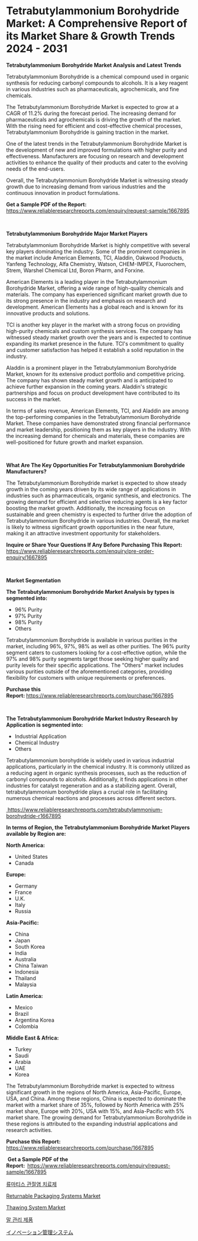 <p><h1>Tetrabutylammonium Borohydride Market: A Comprehensive Report of its Market Share & Growth Trends 2024 - 2031</h1></p><p><strong>Tetrabutylammonium Borohydride Market Analysis and Latest Trends</strong></p>
<p><p>Tetrabutylammonium Borohydride is a chemical compound used in organic synthesis for reducing carbonyl compounds to alcohols. It is a key reagent in various industries such as pharmaceuticals, agrochemicals, and fine chemicals.</p><p>The Tetrabutylammonium Borohydride Market is expected to grow at a CAGR of 11.2% during the forecast period. The increasing demand for pharmaceuticals and agrochemicals is driving the growth of the market. With the rising need for efficient and cost-effective chemical processes, Tetrabutylammonium Borohydride is gaining traction in the market.</p><p>One of the latest trends in the Tetrabutylammonium Borohydride Market is the development of new and improved formulations with higher purity and effectiveness. Manufacturers are focusing on research and development activities to enhance the quality of their products and cater to the evolving needs of the end-users.</p><p>Overall, the Tetrabutylammonium Borohydride Market is witnessing steady growth due to increasing demand from various industries and the continuous innovation in product formulations.</p></p>
<p><strong>Get a Sample PDF of the Report:&nbsp;</strong> <a href="https://www.reliableresearchreports.com/enquiry/request-sample/1667895">https://www.reliableresearchreports.com/enquiry/request-sample/1667895</a></p>
<p>&nbsp;</p>
<p><strong>Tetrabutylammonium Borohydride Major Market Players</strong></p>
<p><p>Tetrabutylammonium Borohydride Market is highly competitive with several key players dominating the industry. Some of the prominent companies in the market include American Elements, TCI, Aladdin, Oakwood Products, Yanfeng Technology, Alfa Chemistry, Watson, CHEM-IMPEX, Fluorochem, Strem, Warshel Chemical Ltd, Boron Pharm, and Forxine.</p><p>American Elements is a leading player in the Tetrabutylammonium Borohydride Market, offering a wide range of high-quality chemicals and materials. The company has experienced significant market growth due to its strong presence in the industry and emphasis on research and development. American Elements has a global reach and is known for its innovative products and solutions.</p><p>TCI is another key player in the market with a strong focus on providing high-purity chemicals and custom synthesis services. The company has witnessed steady market growth over the years and is expected to continue expanding its market presence in the future. TCI's commitment to quality and customer satisfaction has helped it establish a solid reputation in the industry.</p><p>Aladdin is a prominent player in the Tetrabutylammonium Borohydride Market, known for its extensive product portfolio and competitive pricing. The company has shown steady market growth and is anticipated to achieve further expansion in the coming years. Aladdin's strategic partnerships and focus on product development have contributed to its success in the market.</p><p>In terms of sales revenue, American Elements, TCI, and Aladdin are among the top-performing companies in the Tetrabutylammonium Borohydride Market. These companies have demonstrated strong financial performance and market leadership, positioning them as key players in the industry. With the increasing demand for chemicals and materials, these companies are well-positioned for future growth and market expansion.</p></p>
<p>&nbsp;</p>
<p><strong>What Are The Key Opportunities For Tetrabutylammonium Borohydride Manufacturers?</strong></p>
<p><p>The Tetrabutylammonium Borohydride market is expected to show steady growth in the coming years driven by its wide range of applications in industries such as pharmaceuticals, organic synthesis, and electronics. The growing demand for efficient and selective reducing agents is a key factor boosting the market growth. Additionally, the increasing focus on sustainable and green chemistry is expected to further drive the adoption of Tetrabutylammonium Borohydride in various industries. Overall, the market is likely to witness significant growth opportunities in the near future, making it an attractive investment opportunity for stakeholders.</p></p>
<p><strong>Inquire or Share Your Questions If Any Before Purchasing This Report:</strong> <a href="https://www.reliableresearchreports.com/enquiry/pre-order-enquiry/1667895">https://www.reliableresearchreports.com/enquiry/pre-order-enquiry/1667895</a></p>
<p>&nbsp;</p>
<p><strong>Market Segmentation</strong></p>
<p><strong>The Tetrabutylammonium Borohydride Market Analysis by types is segmented into:</strong></p>
<p><ul><li>96% Purity</li><li>97% Purity</li><li>98% Purity</li><li>Others</li></ul></p>
<p><p>Tetrabutylammonium Borohydride is available in various purities in the market, including 96%, 97%, 98% as well as other purities. The 96% purity segment caters to customers looking for a cost-effective option, while the 97% and 98% purity segments target those seeking higher quality and purity levels for their specific applications. The "Others" market includes various purities outside of the aforementioned categories, providing flexibility for customers with unique requirements or preferences.</p></p>
<p><strong>Purchase this Report:&nbsp;</strong><a href="https://www.reliableresearchreports.com/purchase/1667895">https://www.reliableresearchreports.com/purchase/1667895</a></p>
<p>&nbsp;</p>
<p><strong>The Tetrabutylammonium Borohydride Market Industry Research by Application is segmented into:</strong></p>
<p><ul><li>Industrial Application</li><li>Chemical Industry</li><li>Others</li></ul></p>
<p><p>Tetrabutylammonium borohydride is widely used in various industrial applications, particularly in the chemical industry. It is commonly utilized as a reducing agent in organic synthesis processes, such as the reduction of carbonyl compounds to alcohols. Additionally, it finds applications in other industries for catalyst regeneration and as a stabilizing agent. Overall, tetrabutylammonium borohydride plays a crucial role in facilitating numerous chemical reactions and processes across different sectors.</p></p>
<p><a href="https://www.reliableresearchreports.com/tetrabutylammonium-borohydride-r1667895">&nbsp;https://www.reliableresearchreports.com/tetrabutylammonium-borohydride-r1667895</a></p>
<p><strong>In terms of Region, the Tetrabutylammonium Borohydride Market Players available by Region are:</strong></p>
<p>
    <p> <strong> North America: </strong>
        <ul>
            <li>United States</li>
            <li>Canada</li>
        </ul>
        </p> 
    <p> <strong> Europe: </strong>
        <ul>
            <li>Germany</li>
            <li>France</li>
            <li>U.K.</li>
            <li>Italy</li>
            <li>Russia</li>
        </ul>
        </p> 
    <p> <strong> Asia-Pacific: </strong>
        <ul>
            <li>China</li>
            <li>Japan</li>
            <li>South Korea</li>
            <li>India</li>
            <li>Australia</li>
            <li>China Taiwan</li>
            <li>Indonesia</li>
            <li>Thailand</li>
            <li>Malaysia</li>
        </ul>
        </p> 
    <p> <strong> Latin America: </strong>
        <ul>
            <li>Mexico</li>
            <li>Brazil</li>
            <li>Argentina Korea</li>
            <li>Colombia</li>
        </ul>
        </p> 
    <p> <strong> Middle East & Africa: </strong>
        <ul>
            <li>Turkey</li>
            <li>Saudi</li>
            <li>Arabia</li>
            <li>UAE</li>
            <li>Korea</li>
        </ul>
    </p>
    </p>
<p><p>The Tetrabutylammonium Borohydride market is expected to witness significant growth in the regions of North America, Asia-Pacific, Europe, USA, and China. Among these regions, China is expected to dominate the market with a market share of 35%, followed by North America with 25% market share, Europe with 20%, USA with 15%, and Asia-Pacific with 5% market share. The growing demand for Tetrabutylammonium Borohydride in these regions is attributed to the expanding industrial applications and research activities.</p></p>
<p><strong>Purchase this Report: </strong><a href="https://www.reliableresearchreports.com/purchase/1667895">https://www.reliableresearchreports.com/purchase/1667895</a></p>
<p>&nbsp;<strong>Get a Sample PDF of the Report:&nbsp;&nbsp;</strong><a href="https://www.reliableresearchreports.com/enquiry/request-sample/1667895">https://www.reliableresearchreports.com/enquiry/request-sample/1667895</a></p>
<p><strong></strong></p>
<p><p><a href="https://github.com/vsckjg50460/Market-Research-Report-List-2/blob/main/411736652645.md">류마티스 관절염 치료제</a></p><p><a href="https://www.linkedin.com/pulse/returnable-packaging-systems-market-outlook-industry-overview-xlqfe?trackingId=nWgZTtCv4XvVXkqkpQw76g%3D%3D">Returnable Packaging Systems Market</a></p><p><a href="https://www.linkedin.com/pulse/thawing-systemnbspmarket-focuses-market-share-size-projected-awa9e?trackingId=rFvIWVpt73rXnuSu0wcKxQ%3D%3D">Thawing System Market</a></p><p><a href="https://github.com/GabrielBlanda5656/Market-Research-Report-List-1/blob/main/982377452646.md">말 관리 제품</a></p><p><a href="https://github.com/EstelWisozk1/Market-Research-Report-List-1/blob/main/782514155007.md">イノベーション管理システム</a></p></p>
